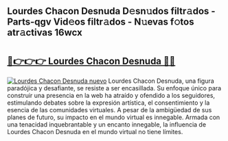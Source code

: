 ## Lourdes Chacon Desnuda D𝚎sn𝚞dos filtr𝚊dos - Parts-qgv Vid𝚎os filtr𝚊dos - N𝚞evas f𝚘tos atr𝚊ctivas 16wcx

# <h2><a href="http://mbcn6c.tromn.icu/?c=Lourdes+Chacon+Desnuda">🔗👉👉👉 Lourdes Chacon Desnuda 🔗🔗</a></h2>

[![Lourdes Chacon Desnuda nuevo](https://i.imgur.com/pEAQMta.gif)](http://mbcn6c.tromn.icu/?c=Lourdes+Chacon+Desnuda)
Lourdes Chacon Desnuda, una figura paradójica y desafiante, se resiste a ser encasillada. Su enfoque único para construir una presencia en la web ha atraído y ofendido a los seguidores, estimulando debates sobre la expresión artística, el consentimiento y la esencia de las comunidades virtuales. A pesar de la ambigüedad de sus planes de futuro, su impacto en el mundo virtual es innegable. Armada con una tenacidad inquebrantable y un encanto innegable, la influencia de Lourdes Chacon Desnuda en el mundo virtual no tiene límites.
